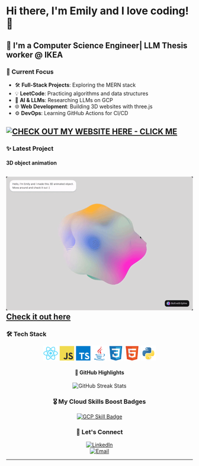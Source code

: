 # Hi there, I'm Emily and I love coding! 👋

🚀 **I'm a Computer Science Engineer| LLM Thesis worker @ IKEA**  
---

### 🌟 Current Focus
- 🛠 **Full-Stack Projects**: Exploring the MERN stack
- 💡 **LeetCode**: Practicing algorithms and data structures
- 🤖 **AI & LLMs**: Researching LLMs on GCP
- 🌐 **Web Development**: Building 3D websites with three.js
- ⚙️ **DevOps**: Learning GitHub Actions for CI/CD
  
 [![CHECK OUT MY WEBSITE HERE - CLICK ME](https://img.shields.io/badge/-CHECK%20OUT%20MY%20WEBSITE%20HERE%20--%20CLICK%20ME-FF5722?style=flat&logo=netlify&logoColor=white)](https://hahaem1ly.netlify.app/)
---

### ✨ Latest Project

#### 3D object animation

![Website Preview](./preview.gif)  
**[Check it out here](https://hahaem1ly.github.io/3d-object-animation/)**
---

### 🛠 Tech Stack
<div align="center">
  <img src="https://raw.githubusercontent.com/devicons/devicon/master/icons/react/react-original.svg" alt="React" width="40" height="40"/>
  <img src="https://raw.githubusercontent.com/devicons/devicon/master/icons/javascript/javascript-original.svg" alt="JavaScript" width="40" height="40"/>
  <img src="https://raw.githubusercontent.com/devicons/devicon/master/icons/typescript/typescript-original.svg" alt="TypeScript" width="40" height="40"/>
  <img src="https://raw.githubusercontent.com/devicons/devicon/master/icons/java/java-original.svg" alt="Java" width="40" height="40"/>
  <img src="https://raw.githubusercontent.com/devicons/devicon/master/icons/css3/css3-original.svg" alt="CSS3" width="40" height="40"/>
  <img src="https://raw.githubusercontent.com/devicons/devicon/master/icons/html5/html5-original.svg" alt="HTML5" width="40" height="40"/>
  <img src="https://raw.githubusercontent.com/devicons/devicon/master/icons/python/python-original.svg" alt="Python" width="40" height="40"/
</div>


#### 🚀 GitHub Highlights

<div align="center">
  <img src="https://github-readme-streak-stats.herokuapp.com?user=hahaem1ly&theme=radical" alt="GitHub Streak Stats" width="48%" />
</div>


### 🎖️ My Cloud Skills Boost Badges

[![GCP Skill Badge](https://gstatic.com/cloudskillboost/badges/13227177.svg)](https://www.cloudskillsboost.google/public_profiles/17231b59-a51e-4fbf-9d70-e4e8b63b14cd/badges/13227177)

### 🎯 Let's Connect

[![LinkedIn](https://img.shields.io/badge/-LinkedIn-0077B5?style=flat&logo=linkedin&logoColor=white)](https://www.linkedin.com/in/emily-ha-885605210/)  
[![Email](https://img.shields.io/badge/-Email-D14836?style=flat&logo=gmail&logoColor=white)](mailto:em1lyha2002@gmail.com)

---
